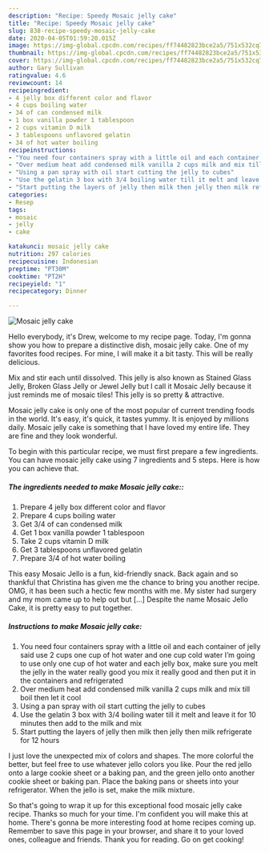 ```yaml
---
description: "Recipe: Speedy Mosaic jelly cake"
title: "Recipe: Speedy Mosaic jelly cake"
slug: 838-recipe-speedy-mosaic-jelly-cake
date: 2020-04-05T01:59:20.015Z
image: https://img-global.cpcdn.com/recipes/ff74482823bce2a5/751x532cq70/mosaic-jelly-cake-recipe-main-photo.jpg
thumbnail: https://img-global.cpcdn.com/recipes/ff74482823bce2a5/751x532cq70/mosaic-jelly-cake-recipe-main-photo.jpg
cover: https://img-global.cpcdn.com/recipes/ff74482823bce2a5/751x532cq70/mosaic-jelly-cake-recipe-main-photo.jpg
author: Gary Sullivan
ratingvalue: 4.6
reviewcount: 14
recipeingredient:
- 4 jelly box different color and flavor
- 4 cups boiling water
- 34 of can condensed milk
- 1 box vanilla powder 1 tablespoon
- 2 cups vitamin D milk
- 3 tablespoons unflavored gelatin
- 34 of hot water boiling
recipeinstructions:
- "You need four containers spray with a little oil and each container of jelly said use 2 cups one cup of hot water and one cup cold water I’m going to use only one cup of hot water and each jelly box, make sure you melt the jelly in the water really good you mix it really good and then put it in the containers and refrigerated"
- "Over medium heat add condensed milk vanilla 2 cups milk and mix till boil then let it cool"
- "Using a pan spray with oil start cutting the jelly to cubes"
- "Use the gelatin 3 box with 3/4 boiling water till it melt and leave it for 10 minutes then add to the milk and mix"
- "Start putting the layers of jelly then milk then jelly then milk refrigerate for 12 hours"
categories:
- Resep
tags:
- mosaic
- jelly
- cake

katakunci: mosaic jelly cake
nutrition: 297 calories
recipecuisine: Indonesian
preptime: "PT30M"
cooktime: "PT2H"
recipeyield: "1"
recipecategory: Dinner

---
```



![Mosaic jelly cake](https://img-global.cpcdn.com/recipes/ff74482823bce2a5/751x532cq70/mosaic-jelly-cake-recipe-main-photo.jpg)

Hello everybody, it's Drew, welcome to my recipe page. Today, I'm gonna show you how to prepare a distinctive dish, mosaic jelly cake. One of my favorites food recipes. For mine, I will make it a bit tasty. This will be really delicious.

Mix and stir each until dissolved. This jelly is also known as Stained Glass Jelly, Broken Glass Jelly or Jewel Jelly but I call it Mosaic Jelly because it just reminds me of mosaic tiles! This jelly is so pretty &amp; attractive.

Mosaic jelly cake is only one of the most popular of current trending foods in the world. It's easy, it's quick, it tastes yummy. It is enjoyed by millions daily. Mosaic jelly cake is something that I have loved my entire life. They are fine and they look wonderful.


To begin with this particular recipe, we must first prepare a few ingredients. You can have mosaic jelly cake using 7 ingredients and 5 steps. Here is how you can achieve that.

##### The ingredients needed to make Mosaic jelly cake::

1. Prepare 4 jelly box different color and flavor
1. Prepare 4 cups boiling water
1. Get 3/4 of can condensed milk
1. Get 1 box vanilla powder 1 tablespoon
1. Take 2 cups vitamin D milk
1. Get 3 tablespoons unflavored gelatin
1. Prepare 3/4 of hot water boiling


This easy Mosaic Jello is a fun, kid-friendly snack. Back again and so thankful that Christina has given me the chance to bring you another recipe. OMG, it has been such a hectic few months with me. My sister had surgery and my mom came up to help out but […] Despite the name Mosaic Jello Cake, it is pretty easy to put together. 

##### Instructions to make Mosaic jelly cake:

1. You need four containers spray with a little oil and each container of jelly said use 2 cups one cup of hot water and one cup cold water I’m going to use only one cup of hot water and each jelly box, make sure you melt the jelly in the water really good you mix it really good and then put it in the containers and refrigerated
1. Over medium heat add condensed milk vanilla 2 cups milk and mix till boil then let it cool
1. Using a pan spray with oil start cutting the jelly to cubes
1. Use the gelatin 3 box with 3/4 boiling water till it melt and leave it for 10 minutes then add to the milk and mix
1. Start putting the layers of jelly then milk then jelly then milk refrigerate for 12 hours


I just love the unexpected mix of colors and shapes. The more colorful the better, but feel free to use whatever jello colors you like. Pour the red jello onto a large cookie sheet or a baking pan, and the green jello onto another cookie sheet or baking pan. Place the baking pans or sheets into your refrigerator. When the jello is set, make the milk mixture. 

So that's going to wrap it up for this exceptional food mosaic jelly cake recipe. Thanks so much for your time. I'm confident you will make this at home. There's gonna be more interesting food at home recipes coming up. Remember to save this page in your browser, and share it to your loved ones, colleague and friends. Thank you for reading. Go on get cooking!
